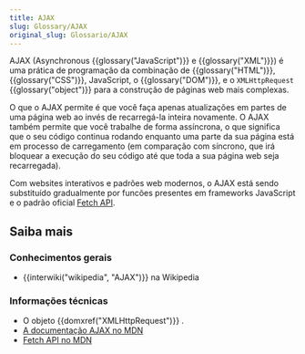 ```yaml
---
title: AJAX
slug: Glossary/AJAX
original_slug: Glossario/AJAX
---
```

AJAX (Asynchronous {{glossary("JavaScript")}} e {{glossary("XML")}}) é uma prática de programação da combinação de {{glossary("HTML")}}, {{glossary("CSS")}}, JavaScript, o {{glossary("DOM")}}, e o `XMLHttpRequest` {{glossary("object")}} para a construção de páginas web mais complexas.

O que o AJAX permite é que você faça apenas atualizações em partes de uma página web ao invés de recarregá-la inteira novamente. O AJAX também permite que você trabalhe de forma assíncrona, o que significa que o seu código continua rodando enquanto uma parte da sua página está em processo de carregamento (em comparação com síncrono, que irá bloquear a execução do seu código até que toda a sua página web seja recarregada).

Com websites interativos e padrões web modernos, o AJAX está sendo substituído gradualmente por funcões presentes em frameworks JavaScript e o padrão oficial [Fetch API](/pt-BR/docs/Web/API/Fetch_API).

## Saiba mais

### Conhecimentos gerais

- {{interwiki("wikipedia", "AJAX")}} na Wikipedia

### Informações técnicas

- O objeto {{domxref("XMLHttpRequest")}} .
- [A documentação AJAX no MDN](/pt-BR/docs/AJAX)
- [Fetch API no MDN](/pt-BR/docs/Web/API/Fetch_API/Using_Fetch)

